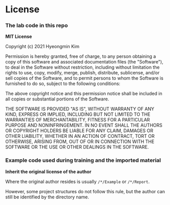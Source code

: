 # License

### The lab code in this repo

**MIT License**

Copyright (c) 2021 Hyeongmin Kim

Permission is hereby granted, free of charge, to any person obtaining a copy
of this software and associated documentation files (the "Software"), to deal
in the Software without restriction, including without limitation the rights
to use, copy, modify, merge, publish, distribute, sublicense, and/or sell
copies of the Software, and to permit persons to whom the Software is
furnished to do so, subject to the following conditions:

The above copyright notice and this permission notice shall be included in all
copies or substantial portions of the Software.

THE SOFTWARE IS PROVIDED "AS IS", WITHOUT WARRANTY OF ANY KIND, EXPRESS OR
IMPLIED, INCLUDING BUT NOT LIMITED TO THE WARRANTIES OF MERCHANTABILITY,
FITNESS FOR A PARTICULAR PURPOSE AND NONINFRINGEMENT. IN NO EVENT SHALL THE
AUTHORS OR COPYRIGHT HOLDERS BE LIABLE FOR ANY CLAIM, DAMAGES OR OTHER
LIABILITY, WHETHER IN AN ACTION OF CONTRACT, TORT OR OTHERWISE, ARISING FROM,
OUT OF OR IN CONNECTION WITH THE SOFTWARE OR THE USE OR OTHER DEALINGS IN THE
SOFTWARE.

### Example code used during training and the imported material

**Inherit the original license of the author**

Where the original author resides is usually ``/*/Example`` or ``/*/Report``.

However, some project structures do not follow this rule, but the author can still be identified by the directory name.
